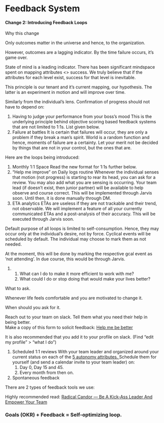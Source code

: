 # Feedback System

#### Change 2: Introducing Feedback Loops

Why this change

Only outcomes matter in the universe and hence, to the organization. 

However, outcomes are a lagging indicator. By the time failure occurs, it’s game over.   


State of mind is a leading indicator. There has been significant mindspace spent on mapping attributes &lt;&gt; success. We truly believe that if the attributes for each level exist, success for that level is inevitable. 

This principle is our tenant and it’s current mapping, our hypothesis. The latter is an experiment in motion and will improve over time.  
  


Similarly from the individual’s lens. Confirmation of progress should not have to depend on:  


1. Having to judge your performance from your boss’s mood This is the underlying principle behind objective scoring based feedback systems that are not limited to 1:1s. List given below.  
2. Failure at battles It is certain that failures will occur, they are only a problem if they break a man’s spirit. World is a random function and hence, moments of failure are a certainty.  Let your merit not be decided by things that are not in your control, but the ones that are. 

Here are the loops being introduced:  


1. Monthly 1:1 Space Read the new format for 1:1s further below.  
2. “Help me improve” on Daily logs routine Whenever the individual senses that motion \(not progress\) is starting to rear its head, you can ask for a review. You may also add what you are sensing is occurring.  Your team lead \(if doesn’t exist, then junior partner\) will be available to help observe and course correct.  This will be implemented through Jarvis soon. Until then, it is done manually through DM.  
3. ETA analytics ETAs are useless if they are not trackable and their trend, not observable.  We will implement a feature of all your currently communicated ETAs and a post-analysis of their accuracy. This will be executed through Jarvis soon.   

Default purpose of all loops is limited to self-consumption. Hence, they may occur only at the individual’s desire, not by force. Cyclical events will be scheduled by default. The individual may choose to mark them as not needed. 

At the moment, this will be done by marking the respective gcal event as ‘not attending’. In due course, this would be through Jarvis. 





1. 1. What can I do to make it more efficient to work with me? 
   2. What could I do or stop doing that would make your lives better?

  
What to ask.

Whenever life feels comfortable and you are motivated to change it.

When should you ask for it.

Reach out to your team on slack. Tell them what you need their help in being better.  
Make a copy of this form to solicit feedback: [Help me be better](https://docs.google.com/forms/d/e/1FAIpQLSeb7Pa9zVG2I3xylXrgQrrEYiZbr0GSlumly6KROPrkNErSAA/viewform)  
  
It is also recommended that you add it to your profile on slack. \(Find “edit my profile” &gt; “what I do”\)  
  
  


1. Scheduled 1:1 reviews With your team leader and organized around your current status on each of the [5 autonomy attributes.  ](https://www.thevantageproject.com/playbook/#aplayer)Schedule them for yourself \(and send a calendar invite to your team leader\) on:
   1. Day 0, Day 15 and 45.
   2. Every month from then on.  
2. Spontaneous feedback

There are 2 types of feedback tools we use:

Highly recommended read: [Radical Candor — Be A Kick-Ass Leader And Empower Your Team](https://www.radicalcandor.com/)

### Goals \(OKR\) + Feedback = Self-optimizing loop.

  


